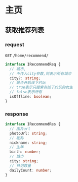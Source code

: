 # 主页

## 获取推荐列表

### request

`GET` `/home/recommend/`

```typescript
interface IRecommendReq {
  // 城市,
  // 不传入city参数,则表示所有城市
  city?: string;
  // 是否开启线下约玩
  // true表示只搜索有线下约玩的女生
  // false表示所有
  isOffline: boolean;
}
```

### response

```typescript
interface IRecommendRes {
  // 图片url
  photoUrl: string;
  // 昵称
  nickname: string;
  // 生年
  birth: number;
  // 城市
  city: string;
  // 日记数量
  dailyCount: number;
}
```
